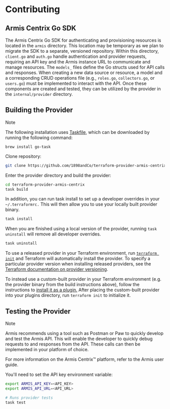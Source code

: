 # Contributing

## Armis Centrix Go SDK

The Armis Centrix Go SDK for authenticating and provisioning resources is located in the `armis` directory. This location may be temporary as we plan to migrate the SDK to a separate, versioned repository. Within this directory, `client.go` and `auth.go` handle authentication and provider requests, requiring an API key and the Armis instance URL to communicate and manage resources. The `models_` files define the Go structs used for API calls and responses. When creating a new data source or resource, a model and a corresponding CRUD operations file (e.g., `roles.go`, `collectors.go`, or `users.go`) must be implemented to interact with the API. Once these components are created and tested, they can be utilized by the provider in the `internal/provider` directory.

## Building the Provider

> [!NOTE]
> The following installation uses [Taskfile](https://taskfile.dev/), which can be downloaded by running the following command:
>
> `brew install go-task`

Clone repository:

```sh
git clone https://github.com/1898andCo/terraform-provider-armis-centrix.git
```

Enter the provider directory and build the provider:

```sh
cd terraform-provider-armis-centrix
task build
```

In addition, you can run task install to set up a developer overrides in your `~/.terraformrc.` This will then allow you to use your locally built provider binary.

```sh
task install
```

When you are finished using a local version of the provider, running `task uninstall` will remove all developer overrides.

```sh
task uninstall
```

To use a released provider in your Terraform environment, run [`terraform init`](https://www.terraform.io/docs/commands/init.html) and Terraform will automatically install the provider. To specify a particular provider version when installing released providers, see the [Terraform documentation on provider versioning](https://www.terraform.io/docs/configuration/providers.html#version-provider-versions).

To instead use a custom-built provider in your Terraform environment (e.g. the provider binary from the build instructions above), follow the instructions to [install it as a plugin.](https://www.terraform.io/docs/plugins/basics.html#installing-plugins) After placing the custom-built provider into your plugins directory, run `terraform init` to initialize it.

## Testing the Provider

> [!NOTE]
> Armis recommends using a tool such as Postman or Paw to quickly develop and test the Armis API.
This will enable the developer to quickly debug requests to and responses from the API. These calls
can then be implemented in your platform of choice.
>
> For more information on the Armis Centrix™ platform, refer to the Armis user guide.

You'll need to set the API key environment variable:

```sh
export ARMIS_API_KEY=<API_KEY>
export ARMIS_API_URL=<API_URL>

# Runs provider tests
task test
```


